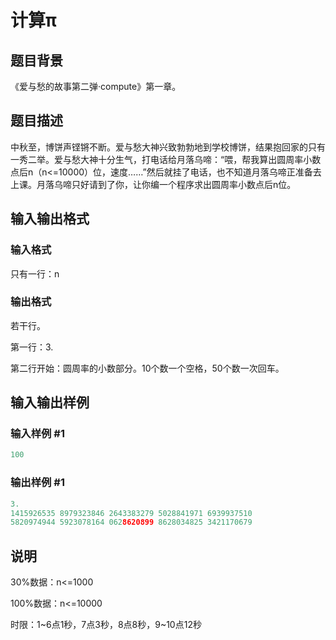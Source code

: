 # 计算π

## 题目背景

《爱与愁的故事第二弹·compute》第一章。

## 题目描述

中秋至，博饼声铿锵不断。爱与愁大神兴致勃勃地到学校博饼，结果抱回家的只有一秀二举。爱与愁大神十分生气，打电话给月落乌啼：“喂，帮我算出圆周率小数点后n（n<=10000）位，速度……”然后就挂了电话，也不知道月落乌啼正准备去上课。月落乌啼只好请到了你，让你编一个程序求出圆周率小数点后n位。

## 输入输出格式

### 输入格式

只有一行：n

### 输出格式

若干行。

第一行：3.

第二行开始：圆周率的小数部分。10个数一个空格，50个数一次回车。

## 输入输出样例

### 输入样例 #1

```cpp
100
```


### 输出样例 #1

```cpp
3.
1415926535 8979323846 2643383279 5028841971 6939937510
5820974944 5923078164 0628620899 8628034825 3421170679
```


## 说明

30%数据：n<=1000

100%数据：n<=10000

时限：1~6点1秒，7点3秒，8点8秒，9~10点12秒

